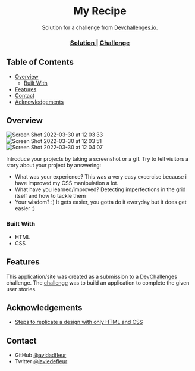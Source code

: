 <!-- Please update value in the {}  -->

<h1 align="center">My Recipe</h1>

<div align="center">
   Solution for a challenge from  <a href="http://devchallenges.io" target="_blank">Devchallenges.io</a>.
</div>

<div align="center">
  <h3>
    <a href="https://avidadfleur.github.io/my-gallery/">
      Solution
    </a>
    <span> | </span>
    <a href="https://devchallenges.io/challenges/gcbWLxG6wdennelX7b8I">
      Challenge
    </a>
  </h3>
</div>

<!-- TABLE OF CONTENTS -->

## Table of Contents

- [Overview](#overview)
  - [Built With](#built-with)
- [Features](#features)
- [Contact](#contact)
- [Acknowledgements](#acknowledgements)

<!-- OVERVIEW -->

## Overview

![Screen Shot 2022-03-30 at 12 03 33](https://user-images.githubusercontent.com/86981532/160911559-45170e4d-92da-46e6-846e-22d51466c30b.png)
![Screen Shot 2022-03-30 at 12 03 51](https://user-images.githubusercontent.com/86981532/160911568-3739bd8b-7bc6-46d4-9e8f-26ccfefec154.png)
![Screen Shot 2022-03-30 at 12 04 07](https://user-images.githubusercontent.com/86981532/160911585-3d6faff7-8bb4-4590-b04e-ee40d7974818.png)

Introduce your projects by taking a screenshot or a gif. Try to tell visitors a story about your project by answering:

- What was your experience?
  This was a very easy excercise because i have improved my CSS manipulation a lot.
- What have you learned/improved?
  Detecting imperfections in the grid itself and how to tackle them
- Your wisdom? :)
  It gets easier, you gotta do it everyday but it does get easier :)
  
### Built With

<!-- This section should list any major frameworks that you built your project using. Here are a few examples.-->

- HTML
- CSS

## Features

<!-- List the features of your application or follow the template. Don't share the figma file here :) -->

This application/site was created as a submission to a [DevChallenges](https://devchallenges.io/challenges) challenge. The [challenge](https://devchallenges.io/challenges/gcbWLxG6wdennelX7b8I) was to build an application to complete the given user stories.


## Acknowledgements

<!-- This section should list any articles or add-ons/plugins that helps you to complete the project. This is optional but it will help you in the future. For exmpale -->

- [Steps to replicate a design with only HTML and CSS](https://devchallenges-blogs.web.app/how-to-replicate-design/)

## Contact

- GitHub [@avidadfleur](https://github.com/avidadfleur)
- Twitter [@laviedefleur](https://twitter.com/laviedefleur)
